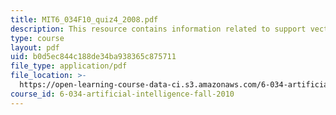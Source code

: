 ```yaml
---
title: MIT6_034F10_quiz4_2008.pdf
description: This resource contains information related to support vectors.
type: course
layout: pdf
uid: b0d5ec844c188de34ba938365c875711
file_type: application/pdf
file_location: >-
  https://open-learning-course-data-ci.s3.amazonaws.com/6-034-artificial-intelligence-fall-2010/b0d5ec844c188de34ba938365c875711_MIT6_034F10_quiz4_2008.pdf
course_id: 6-034-artificial-intelligence-fall-2010
---
```

